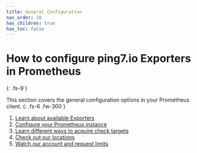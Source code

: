 ```yaml
---
title: General Configuration
nav_order: 20
has_children: true
has_toc: false
---
```


# How to configure ping7.io Exporters in Prometheus
{: .fs-9 }

This section covers the general configuration options
in your Prometheus client.
{: .fs-6 .fw-300 }

1. [Learn about available Exporters](../exporters/)
1. [Configure your Prometheus instance](prometheus.html)
1. [Learn different ways to acquire check targets](targets.html)
1. [Check out our locations](locations.html)
1. [Watch our account and request limits](limits.html)
